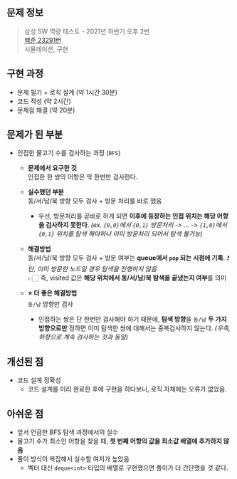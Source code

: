 ## 문제 정보

> 삼성 SW 역량 테스트 - 2021년 하반기 오후 2번  
> [백준 23291번](https://www.acmicpc.net/problem/23291)  
> 시뮬레이션, 구현

## 구현 과정

- 문제 필기 + 로직 설계 (약 1시간 30분)
- 코드 작성 (약 2시간)
- 문제점 해결 (약 20분)

## 문제가 된 부분

- 인접한 물고기 수를 검사하는 과정 (`BFS`)

  - **문제에서 요구한 것**  
    인접한 한 쌍의 어항은 딱 한번만 검사한다.

  - **실수했던 부분**  
    동/서/남/북 방향 모두 검사 + 방문 처리를 바로 했음

    - 우선, 방문처리를 곧바로 하게 되면 **이후에 등장하는 인접 위치는 해당 어항을 검사하지 못한다**. _(ex. `{0,0}`에서 `{0,1}` 방문처리 -> ... -> `{1,0}`에서 `{0,1}` 위치를 탐색 해야하나 이미 방문처리 되어서 탐색 불가능)_

  - **해결방법**  
    동/서/남/북 방향 모두 검사 + 방문 여부는 **queue에서 `pop` 되는 시점에 기록**. _❗️단, 이미 방문한 노드일 경우 탐색을 진행하지 않음_  
     👉🏻 즉, visited 값은 **해당 위치에서 동/서/남/북 탐색을 끝냈는지 여부**를 의미
  - **⭐️ 더 좋은 해결방법**  
    `동/남` 방향만 검사
    - 인접하는 쌍은 단 한번만 검사해야 하기 때문에, **탐색 방향**을 `동/남` **두 가지 방향으로만** 정하면 이미 탐색한 쌍에 대해서는 중복검사하지 않는다. _(우측, 하향으로 계속 검사하는 것과 동일)_

## 개선된 점

- 코드 설계 정확성
  - 코드 설계를 미리 완료한 후에 구현을 하다보니, 로직 자체에는 오류가 없었음.

## 아쉬운 점

- 앞서 언급한 BFS 탐색 과정에서의 실수
- 물고기 수가 최소인 어항을 찾을 때, **첫 번째 어항의 값을 최소값 배열에 추가하지 않음**
- 풀이 방식이 복잡해서 실수할 여지가 높았음
  - 벡터 대신 `deque<int>` 타입의 배열로 구현했으면 풀이가 더 간단했을 것 같다.
